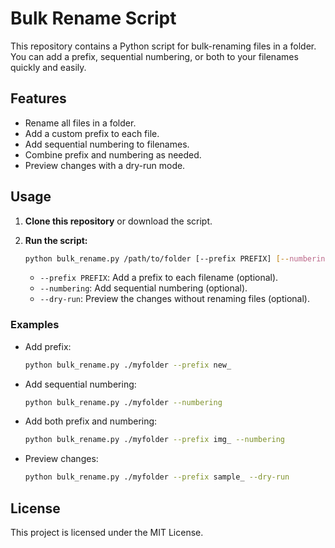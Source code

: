 # Bulk Rename Script

This repository contains a Python script for bulk-renaming files in a folder. You can add a prefix, sequential numbering, or both to your filenames quickly and easily.

## Features

- Rename all files in a folder.
- Add a custom prefix to each file.
- Add sequential numbering to filenames.
- Combine prefix and numbering as needed.
- Preview changes with a dry-run mode.

## Usage

1. **Clone this repository** or download the script.

2. **Run the script:**

   ```bash
   python bulk_rename.py /path/to/folder [--prefix PREFIX] [--numbering] [--dry-run]
   ```

   - `--prefix PREFIX`: Add a prefix to each filename (optional).
   - `--numbering`: Add sequential numbering (optional).
   - `--dry-run`: Preview the changes without renaming files (optional).

### Examples

- Add prefix:

  ```bash
  python bulk_rename.py ./myfolder --prefix new_
  ```

- Add sequential numbering:

  ```bash
  python bulk_rename.py ./myfolder --numbering
  ```

- Add both prefix and numbering:

  ```bash
  python bulk_rename.py ./myfolder --prefix img_ --numbering
  ```

- Preview changes:

  ```bash
  python bulk_rename.py ./myfolder --prefix sample_ --dry-run
  ```

## License

This project is licensed under the MIT License.

